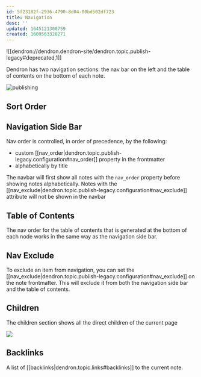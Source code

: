 ```yaml
---
id: 5f23182f-2936-4790-8d04-00bd502df723
title: Navigation
desc: ''
updated: 1645121300759
created: 1609563320271
---
```


![[dendron://dendron.dendron-site/dendron.topic.publish-legacy#deprecated,1]]

Dendron has two navigation sections: the nav bar on the left and the table of contents on the bottom of each note. 

![publishing](https://foundation-prod-assetspublic53c57cce-8cpvgjldwysl.s3-us-west-2.amazonaws.com/assets/images/publishv2.nav.jpg)

## Sort Order

## Navigation Side Bar

Nav order is controlled, in order of precedence, by the following: 

- custom [[nav_order|dendron.topic.publish-legacy.configuration#nav_order]] property in the frontmatter
- alphabetically by title

The navbar will first show all notes with the `nav_order` property before showing notes alphabetically. Notes with the [[nav_exclude|dendron.topic.publish-legacy.configuration#nav_exclude]] attribute will not be shown in the navbar

## Table of Contents

The nav order for the table of contents that is generated at the bottom of each node works in the same way as the navigation side bar.

## Nav Exclude

To exclude an item from navigation, you can set the [[nav_exclude|dendron.topic.publish-legacy.configuration#nav_exclude]] on the note frontmatter. This will exclude it from both the navigation side bar and the table of contents.

## Children

The children section shows all the direct children of the current page

![](https://foundation-prod-assetspublic53c57cce-8cpvgjldwysl.s3-us-west-2.amazonaws.com/assets/images/children-comp.png)


## Backlinks

A list of [[backlinks|dendron.topic.links#backlinks]] to the current note. 
